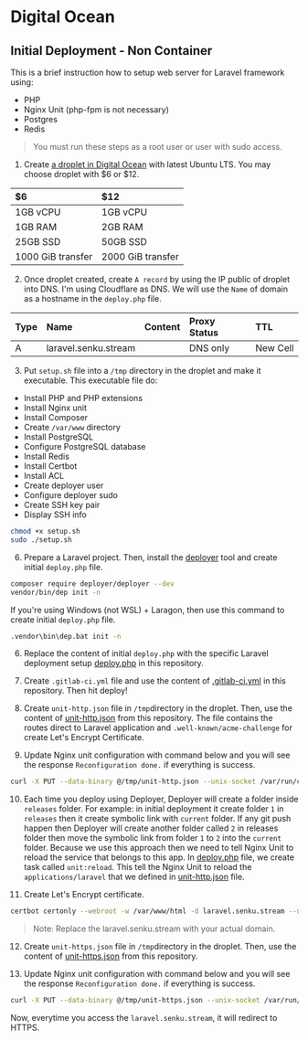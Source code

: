 # Digital Ocean

## Initial Deployment - Non Container

This is a brief instruction how to setup web server for Laravel framework using:

- PHP
- Nginx Unit (php-fpm is not necessary)
- Postgres
- Redis

> You must run these steps as a root user or user with sudo access.

1. Create [a droplet in Digital Ocean](https://m.do.co/c/303e46500afd) with latest Ubuntu LTS. You may choose droplet with $6 or $12.

| $6                | $12               |
|:------------------|:------------------|
| 1GB vCPU          | 1GB vCPU          |
| 1GB RAM           | 2GB RAM           |
| 25GB SSD          | 50GB SSD          |
| 1000 GiB transfer | 2000 GiB transfer |

2. Once droplet created, create `A record` by using the IP public of droplet into DNS. I'm using Cloudflare as DNS. We will use the `Name` of domain as a hostname in the `deploy.php` file.

| Type | Name                    | Content             | Proxy Status | TTL      |
|:-----|:------------------------|:--------------------|:-------------|:---------|
| A    | laravel.senku.stream    | <droplet-ip-public> | DNS only     | New Cell |

3. Put `setup.sh` file into a `/tmp` directory in the droplet and make it executable. This executable file do:

- Install PHP and PHP extensions
- Install Nginx unit
- Install Composer
- Create `/var/www` directory
- Install PostgreSQL
- Configure PostgreSQL database
- Install Redis
- Install Certbot
- Install ACL
- Create deployer user
- Configure deployer sudo
- Create SSH key pair
- Display SSH info

```sh
chmod +x setup.sh
sudo ./setup.sh
```

6. Prepare a Laravel project. Then, install the [deployer](https://deployer.org) tool and create initial `deploy.php` file.

```sh
composer require deployer/deployer --dev
vendor/bin/dep init -n
```

If you're using Windows (not WSL) + Laragon, then use this command to create initial `deploy.php` file.

```sh
.vendor\bin\dep.bat init -n
```

6. Replace the content of initial `deploy.php` with the specific Laravel deployment setup [deploy.php](deploy.php) in this repository.

7. Create `.gitlab-ci.yml` file and use the content of [.gitlab-ci.yml](.gitlab-ci.yml.txt) in this repository. Then hit deploy!

8. Create `unit-http.json` file in `/tmp`directory in the droplet. Then, use the content of [unit-http.json](unit-http.json) from this repository. The file contains the routes direct to Laravel application and `.well-known/acme-challenge` for create Let's Encrypt Certificate.

9. Update Nginx unit configuration with command below and you will see the response `Reconfiguration done.` if everything is success.

```sh
curl -X PUT --data-binary @/tmp/unit-http.json --unix-socket /var/run/control.unit.sock http://localhost/config/
```

10. Each time you deploy using Deployer, Deployer will create a folder inside `releases` folder. For example: in initial deployment it create folder `1` in `releases` then it create symbolic link with `current` folder. If any git push happen then Deployer will create another folder called `2` in releases folder then move the symbolic link from folder `1` to `2` into the `current` folder. Because we use this approach then we need to tell Nginx Unit to reload the service that belongs to this app. In [deploy.php](deploy.php) file, we create task called `unit:reload`. This tell the Nginx Unit to reload the `applications/laravel` that we defined in [unit-http.json](unit-http.json) file.

11. Create Let's Encrypt certificate.

```sh
certbot certonly --webroot -w /var/www/html -d laravel.senku.stream --non-interactive --agree-tos -m halo@kresna.me
```

> Note: Replace the laravel.senku.stream with your actual domain.

12. Create `unit-https.json` file in `/tmp`directory in the droplet. Then, use the content of [unit-https.json](unit-https.json) from this repository.

13. Update Nginx unit configuration with command below and you will see the response `Reconfiguration done.` if everything is success.

```sh
curl -X PUT --data-binary @/tmp/unit-https.json --unix-socket /var/run/control.unit.sock http://localhost/config/
```

Now, everytime you access the `laravel.senku.stream`, it will redirect to HTTPS.